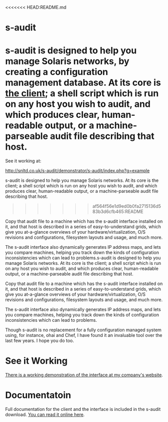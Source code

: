<<<<<<< HEAD:README.md
# s-audit

s-audit is designed to help you manage Solaris networks, by creating a
configuration management database. At its core is [the
client](https://github.com/snltd/s-audit/blob/master/client/s-audit.sh); a
shell script which is run on any host you wish to audit, and which produces
clear, human-readable output, or a machine-parseable audit file describing
that host.
=======
See it working at:

  http://snltd.co.uk/s-audit/demonstrator/s-audit/index.php?g=example

s-audit is designed to help you manage Solaris networks. At its core is the
client; a shell script which is run on any host you wish to audit, and which
produces clear, human-readable output, or a machine-parseable audit file
describing that host.
>>>>>>> af564f56e1d9ed0b0fa2715136d583b3d6cfb465:README

Copy that audit file to a machine which has the s-audit interface installed
on it, and that host is described in a series of easy-to-understand grids,
which give you at-a-glance overviews of your hardware/virtualization, O/S
revisions and configurations, filesystem layouts and usage, and much more.

The s-audit interface also dynamically generates IP address maps, and lets
you compare machines, helping you track down the kinds of configuration
inconsistencies which can lead to problems.s-audit is designed to help you
manage Solaris networks. At its core is the client; a shell script which is
run on any host you wish to audit, and which produces clear, human-readable
output, or a machine-parseable audit file describing that host.

Copy that audit file to a machine which has the s-audit interface installed
on it, and that host is described in a series of easy-to-understand grids,
which give you at-a-glance overviews of your hardware/virtualization, O/S
revisions and configurations, filesystem layouts and usage, and much more.

The s-audit interface also dynamically generates IP address maps, and lets
you compare machines, helping you track down the kinds of configuration
inconsistencies which can lead to problems.

Though s-audit is no replacement for a fully configuration managed system
using, for instance, ohai and Chef, I have found it an invaluable tool over
the last few years. I hope you do too.

# See it Working

[There is a working demonstration of the interface at my company's
website](http://snltd.co.uk/s-audit/demonstrator/s-audit/index.php?g=example).

# Documentatoin

Full documentation for the client and the interface is included in the
s-audit download. [You can read it online
here](http://snltd.co.uk/s-audit/demonstrator/docs/index.php).
